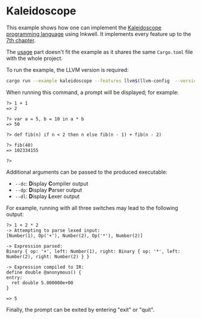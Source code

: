# Kaleidoscope

This example shows how one can implement the [Kaleidoscope programming language](https://llvm.org/docs/tutorial/index.html) using Inkwell.
It implements every feature up to the [7th chapter](https://llvm.org/docs/tutorial/MyFirstLanguageFrontend/LangImpl07.html).

The [usage](../../README.md#usage) part doesn't fit the example as it shares the same `Cargo.toml` file with the whole project.

To run the example, the LLVM version is required:

```sh
cargo run --example kaleidoscope --features llvm$(llvm-config  --version | sed 's/\./-/;s/\.[0-9]*//')
```

When running this command, a prompt will be displayed; for example:

```
?> 1 + 1
=> 2

?> var a = 5, b = 10 in a * b
=> 50

?> def fib(n) if n < 2 then n else fib(n - 1) + fib(n - 2)

?> fib(40)
=> 102334155

?>
```

Additional arguments can be passed to the produced executable:

- `--dc`: **D**isplay **C**ompiler output
- `--dp`: **D**isplay **P**arser output
- `--dl`: **D**isplay **L**exer output

For example, running with all three switches may lead to the following output:

```
?> 1 + 2 * 2
-> Attempting to parse lexed input:
[Number(1), Op('+'), Number(2), Op('*'), Number(2)]

-> Expression parsed:
Binary { op: '+', left: Number(1), right: Binary { op: '*', left: Number(2), right: Number(2) } }

-> Expression compiled to IR:
define double @anonymous() {
entry:
  ret double 5.000000e+00
}

=> 5
```

Finally, the prompt can be exited by entering "exit" or "quit".
